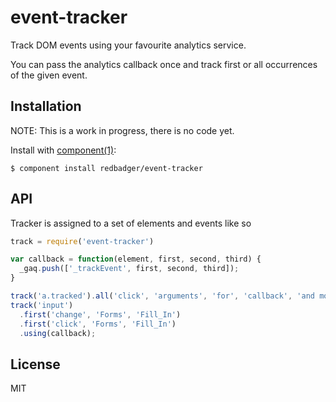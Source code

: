 
# event-tracker

  Track DOM events using your favourite analytics service.

  You can pass the analytics callback once and track first or all occurrences of the given event.

## Installation

  NOTE: This is a work in progress, there is no code yet.

  Install with [component(1)](http://component.io):

    $ component install redbadger/event-tracker

## API

  Tracker is assigned to a set of elements and events like so

  ```js
  track = require('event-tracker')

  var callback = function(element, first, second, third) {
    _gaq.push(['_trackEvent', first, second, third]);
  }

  track('a.tracked').all('click', 'arguments', 'for', 'callback', 'and more').using(callback);
  track('input')
    .first('change', 'Forms', 'Fill_In')
    .first('click', 'Forms', 'Fill_In')
    .using(callback);
  ```

## License

  MIT
